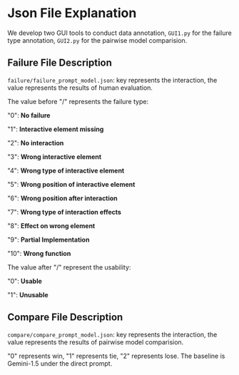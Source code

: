 # Json File Explanation

We develop two GUI tools to conduct data annotation, `GUI1.py` for the failure type annotation, `GUI2.py` for the pairwise model comparision.

## Failure File Description

`failure/failure_prompt_model.json`: key represents the interaction, the value represents the results of human evaluation.

The value before "/" represents the failure type:

"0": **No failure**

"1": **Interactive element missing**

"2": **No interaction**

"3": **Wrong interactive element**

"4": **Wrong type of interactive element**

"5": **Wrong position of interactive element**

"6": **Wrong position after interaction**

"7": **Wrong type of interaction effects**

"8": **Effect on wrong element**

"9": **Partial Implementation**

"10": **Wrong function**


The value after "/" represent the usability:

"0": **Usable**

"1": **Unusable**



## Compare File Description
`compare/compare_prompt_model.json`: key represents the interaction, the value represents the results of pairwise model comparision.

"0" represents win, "1" represents tie, "2" represents lose. The baseline is Gemini-1.5 under the direct prompt.
